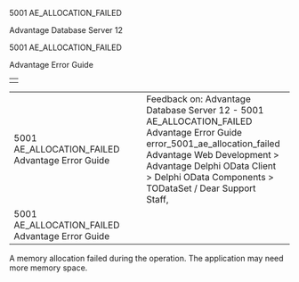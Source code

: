 5001 AE\_ALLOCATION\_FAILED




Advantage Database Server 12  

5001 AE\_ALLOCATION\_FAILED

Advantage Error Guide

|  |
| --- |
|  |

|  |  |  |  |  |
| --- | --- | --- | --- | --- |
| 5001 AE\_ALLOCATION\_FAILED  Advantage Error Guide |  |  | Feedback on: Advantage Database Server 12 - 5001 AE\_ALLOCATION\_FAILED Advantage Error Guide error\_5001\_ae\_allocation\_failed Advantage Web Development > Advantage Delphi OData Client > Delphi OData Components > TODataSet / Dear Support Staff, |  |
| 5001 AE\_ALLOCATION\_FAILED  Advantage Error Guide |  |  |  |  |

A memory allocation failed during the operation. The application may need more memory space.